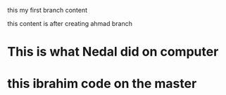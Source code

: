 
this my first branch content

this content is after creating ahmad branch 
# This is what Nedal did on computer

# this ibrahim code on the master
